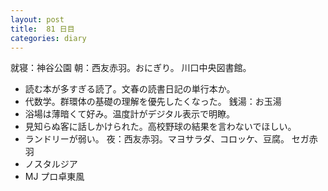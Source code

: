 ```yaml
---
layout: post
title:  81 日目
categories: diary
---
```


就寝：神谷公園
朝：西友赤羽。おにぎり。
川口中央図書館。
* 読む本が多すぎる読了。文春の読書日記の単行本か。
* 代数学。群環体の基礎の理解を優先したくなった。
銭湯：お玉湯
* 浴場は薄暗くて好み。温度計がデジタル表示で明瞭。
* 見知らぬ客に話しかけられた。高校野球の結果を言わないでほしい。
* ランドリーが弱い。
夜：西友赤羽。マヨサラダ、コロッケ、豆腐。
セガ赤羽
* ノスタルジア
* MJ プロ卓東風
